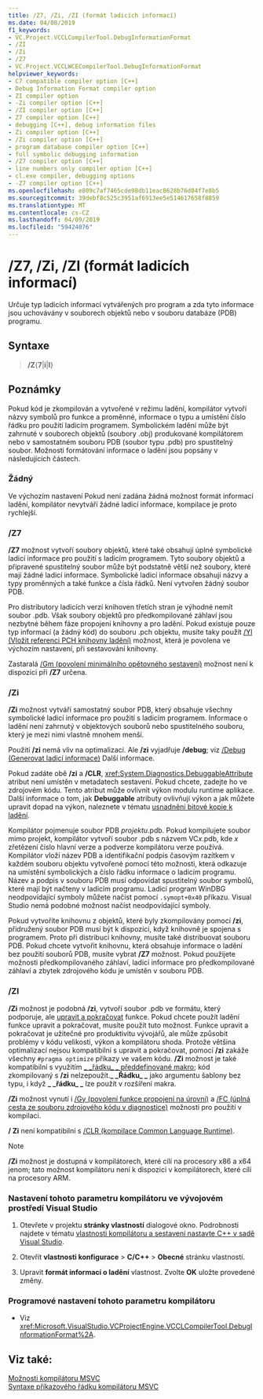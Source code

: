 ```yaml
---
title: /Z7, /Zi, /ZI (formát ladicích informací)
ms.date: 04/08/2019
f1_keywords:
- VC.Project.VCCLCompilerTool.DebugInformationFormat
- /ZI
- /Zi
- /Z7
- VC.Project.VCCLWCECompilerTool.DebugInformationFormat
helpviewer_keywords:
- C7 compatible compiler option [C++]
- Debug Information Format compiler option
- ZI compiler option
- -Zi compiler option [C++]
- /ZI compiler option [C++]
- Z7 compiler option [C++]
- debugging [C++], debug information files
- Zi compiler option [C++]
- /Zi compiler option [C++]
- program database compiler option [C++]
- full symbolic debugging information
- /Z7 compiler option [C++]
- line numbers only compiler option [C++]
- cl.exe compiler, debugging options
- -Z7 compiler option [C++]
ms.openlocfilehash: e809c7af7465cde98db11eac8628b76d04f7e8b5
ms.sourcegitcommit: 39debf8c525c3951af6913ee5e514617658f8859
ms.translationtype: MT
ms.contentlocale: cs-CZ
ms.lasthandoff: 04/09/2019
ms.locfileid: "59424076"
---
```

# <a name="z7-zi-zi-debug-information-format"></a>/Z7, /Zi, /ZI (formát ladicích informací)

Určuje typ ladicích informací vytvářených pro program a zda tyto informace jsou uchovávány v souborech objektů nebo v souboru databáze (PDB) programu.

## <a name="syntax"></a>Syntaxe

> **/Z**{**7**|**i**|**I**}

## <a name="remarks"></a>Poznámky

Pokud kód je zkompilován a vytvořené v režimu ladění, kompilátor vytvoří názvy symbolů pro funkce a proměnné, informace o typu a umístění číslo řádku pro použití ladicím programem. Symbolickém ladění může být zahrnuté v souborech objektů (soubory .obj) produkované kompilátorem nebo v samostatném souboru PDB (soubor typu .pdb) pro spustitelný soubor.  Možnosti formátování informace o ladění jsou popsány v následujících částech.

### <a name="none"></a>Žádný

Ve výchozím nastavení Pokud není zadána žádná možnost formát informací ladění, kompilátor nevytváří žádné ladicí informace, kompilace je proto rychlejší.

### <a name="z7"></a>/Z7

**/Z7** možnost vytvoří soubory objektů, které také obsahují úplné symbolické ladicí informace pro použití s ladicím programem. Tyto soubory objektů a připravené spustitelný soubor může být podstatně větší než soubory, které mají žádné ladicí informace. Symbolické ladicí informace obsahují názvy a typy proměnných a také funkce a čísla řádků. Není vytvořen žádný soubor PDB.

Pro distributory ladicích verzí knihoven třetích stran je výhodné nemít soubor .pdb. Však soubory objektů pro předkompilované záhlaví jsou nezbytné během fáze propojení knihovny a pro ladění. Pokud existuje pouze typ informací (a žádný kód) do souboru .pch objektu, musíte taky použít [/Yl (Vložit referenci PCH knihovny ladění)](yl-inject-pch-reference-for-debug-library.md) možnost, která je povolena ve výchozím nastavení, při sestavování knihovny.

Zastaralá [/Gm (povolení minimálního opětovného sestavení)](gm-enable-minimal-rebuild.md) možnost není k dispozici při **/Z7** určena.

### <a name="zi"></a>/Zi

**/Zi** možnost vytváří samostatný soubor PDB, který obsahuje všechny symbolické ladicí informace pro použití s ladicím programem. Informace o ladění není zahrnutý v objektových souborů nebo spustitelného souboru, který je mezi nimi vlastně mnohem menší.

Použití **/zi** nemá vliv na optimalizaci. Ale **/zi** vyjadřuje **/debug**; viz [/Debug (Generovat ladicí informace)](debug-generate-debug-info.md) Další informace.

Pokud zadáte obě **/zi** a **/CLR**, <xref:System.Diagnostics.DebuggableAttribute> atribut není umístěn v metadatech sestavení. Pokud chcete, zadejte ho ve zdrojovém kódu. Tento atribut může ovlivnit výkon modulu runtime aplikace. Další informace o tom, jak **Debuggable** atributy ovlivňují výkon a jak můžete upravit dopad na výkon, naleznete v tématu [usnadnění bitové kopie k ladění](/dotnet/framework/debug-trace-profile/making-an-image-easier-to-debug).

Kompilátor pojmenuje soubor PDB *projektu*.pdb. Pokud kompilujete soubor mimo projekt, kompilátor vytvoří soubor .pdb s názvem VC*x*.pdb, kde *x* zřetězení číslo hlavní verze a podverze kompilátoru verze používá. Kompilátor vloží název PDB a identifikační podpis časovým razítkem v každém souboru objektu vytvořené pomocí této možnosti, která odkazuje na umístění symbolických a číslo řádku informace o ladicím programu. Název a podpis v souboru PDB musí odpovídat spustitelný soubor symbolů, které mají být načteny v ladicím programu. Ladicí program WinDBG neodpovídající symboly můžete načíst pomocí `.symopt+0x40` příkazu. Visual Studio nemá podobné možnost načíst neodpovídající symboly.

Pokud vytvoříte knihovnu z objektů, které byly zkompilovány pomocí **/zi**, přidružený soubor PDB musí být k dispozici, když knihovně je spojena s programem. Proto při distribuci knihovny, musíte také distribuovat souboru PDB. Pokud chcete vytvořit knihovnu, která obsahuje informace o ladění bez použití souborů PDB, musíte vybrat **/Z7** možnost. Pokud použijete možnosti předkompilovaného záhlaví, ladicí informace pro předkompilované záhlaví a zbytek zdrojového kódu je umístěn v souboru PDB.

### <a name="zi"></a>/ZI

**/Zi** možnost je podobná **/zi**, vytvoří soubor .pdb ve formátu, který podporuje, ale [upravit a pokračovat](/visualstudio/debugger/edit-and-continue-visual-cpp) funkce. Pokud chcete použít ladění funkce upravit a pokračovat, musíte použít tuto možnost. Funkce upravit a pokračovat je užitečné pro produktivitu vývojářů, ale může způsobit problémy v kódu velikosti, výkon a kompilátoru shoda. Protože většina optimalizací nejsou kompatibilní s upravit a pokračovat, pomocí **/zi** zakáže všechny `#pragma optimize` příkazy ve vašem kódu. **/Zi** možnost je také kompatibilní s využitím [ &#95; &#95;řádku&#95; &#95; předdefinované makro](../../preprocessor/predefined-macros.md); kód zkompilovaný s **/zi** nelzepoužít.**&#95; &#95;Řádku&#95; &#95;** jako argumentu šablony bez typu, i když **&#95; &#95;řádku&#95; &#95;** lze použít v rozšíření makra.

**/Zi** možnost vynutí i [/Gy (povolení funkce propojení na úrovni)](gy-enable-function-level-linking.md) a [/FC (úplná cesta ze souboru zdrojového kódu v diagnostice)](fc-full-path-of-source-code-file-in-diagnostics.md) možnosti pro použití v kompilaci.

**/ Zi** není kompatibilní s [/CLR (kompilace Common Language Runtime)](clr-common-language-runtime-compilation.md).

> [!NOTE]
> **/Zi** možnost je dostupná v kompilátorech, které cílí na procesory x86 a x64 jenom; tato možnost kompilátoru není k dispozici v kompilátorech, které cílí na procesory ARM.

### <a name="to-set-this-compiler-option-in-the-visual-studio-development-environment"></a>Nastavení tohoto parametru kompilátoru ve vývojovém prostředí Visual Studio

1. Otevřete v projektu **stránky vlastností** dialogové okno. Podrobnosti najdete v tématu [vlastnosti kompilátoru a sestavení nastavte C++ v sadě Visual Studio](../working-with-project-properties.md).

1. Otevřít **vlastnosti konfigurace** > **C/C++** > **Obecné** stránku vlastností.

1. Upravit **formát informací o ladění** vlastnost. Zvolte **OK** uložte provedené změny.

### <a name="to-set-this-compiler-option-programmatically"></a>Programové nastavení tohoto parametru kompilátoru

- Viz <xref:Microsoft.VisualStudio.VCProjectEngine.VCCLCompilerTool.DebugInformationFormat%2A>.

## <a name="see-also"></a>Viz také:

[Možnosti kompilátoru MSVC](compiler-options.md)<br/>
[Syntaxe příkazového řádku kompilátoru MSVC](compiler-command-line-syntax.md)

